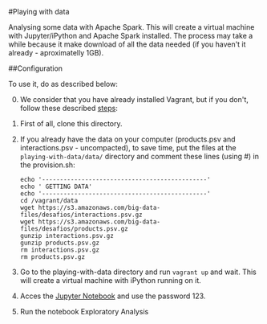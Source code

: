 #Playing with data

Analysing some data with Apache Spark. This will create a virtual machine with Jupyter/iPython and Apache Spark installed. The process may take a while because it make download of all the data needed (if you  haven't it already - aproximatelly 1GB). 

##Configuration

To use it, do as described below:

0. We consider that you have already installed Vagrant, but if you don't, follow these described [steps](https://www.vagrantup.com/docs/installation/):

1. First of all, clone this directory.

2. If you already have the data on your computer (products.psv and interactions.psv - uncompacted), to save time, put the files at the `playing-with-data/data/` directory and comment these lines (using #) in the provision.sh:

	```
	echo '----------------------------------------------'
	echo ' GETTING DATA'
	echo '----------------------------------------------'
	cd /vagrant/data
	wget https://s3.amazonaws.com/big-data-files/desafios/interactions.psv.gz
	wget https://s3.amazonaws.com/big-data-files/desafios/products.psv.gz
	gunzip interactions.psv.gz
	gunzip products.psv.gz
	rm interactions.psv.gz
	rm products.psv.gz
	```

3. Go to the playing-with-data directory and run `vagrant up` and wait. This will create a virtual machine with iPython running on it.

4. Acces the [Jupyter Notebook](http://192.168.33.10:8888) and use the password 123.

5. Run the notebook Exploratory Analysis
